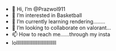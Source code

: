 - 👋 Hi, I’m @Prazwol911
- 👀 I’m interested in Basketball
- 🌱 I’m currently learning rendering........
- 💞️ I’m looking to collaborate on valorant...
- 📫 How to reach me......through my insta 
- lollllllllllllllllllllllllllllllll

<!---
Prazwol911/Prazwol911 is a ✨ special ✨ repository because its `README.md` (this file) appears on your GitHub profile.
You can click the Preview link to take a look at your changes.
--->
